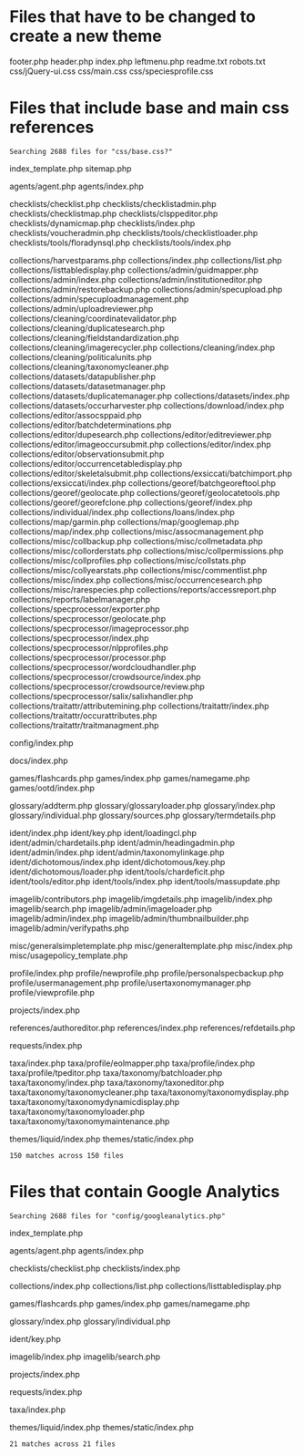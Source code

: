 # Files that have to be changed to create a new theme

footer.php
header.php
index.php
leftmenu.php
readme.txt
robots.txt
css/jQuery-ui.css
css/main.css
css/speciesprofile.css

# Files that include base and main css references

`Searching 2688 files for "css/base.css?"`

index_template.php
sitemap.php

agents/agent.php
agents/index.php

checklists/checklist.php
checklists/checklistadmin.php
checklists/checklistmap.php
checklists/clsppeditor.php
checklists/dynamicmap.php
checklists/index.php
checklists/voucheradmin.php
checklists/tools/checklistloader.php
checklists/tools/floradynsql.php
checklists/tools/index.php

collections/harvestparams.php
collections/index.php
collections/list.php
collections/listtabledisplay.php
collections/admin/guidmapper.php
collections/admin/index.php
collections/admin/institutioneditor.php
collections/admin/restorebackup.php
collections/admin/specupload.php
collections/admin/specuploadmanagement.php
collections/admin/uploadreviewer.php
collections/cleaning/coordinatevalidator.php
collections/cleaning/duplicatesearch.php
collections/cleaning/fieldstandardization.php
collections/cleaning/imagerecycler.php
collections/cleaning/index.php
collections/cleaning/politicalunits.php
collections/cleaning/taxonomycleaner.php
collections/datasets/datapublisher.php
collections/datasets/datasetmanager.php
collections/datasets/duplicatemanager.php
collections/datasets/index.php
collections/datasets/occurharvester.php
collections/download/index.php
collections/editor/assocsppaid.php
collections/editor/batchdeterminations.php
collections/editor/dupesearch.php
collections/editor/editreviewer.php
collections/editor/imageoccursubmit.php
collections/editor/index.php
collections/editor/observationsubmit.php
collections/editor/occurrencetabledisplay.php
collections/editor/skeletalsubmit.php
collections/exsiccati/batchimport.php
collections/exsiccati/index.php
collections/georef/batchgeoreftool.php
collections/georef/geolocate.php
collections/georef/geolocatetools.php
collections/georef/georefclone.php
collections/georef/index.php
collections/individual/index.php
collections/loans/index.php
collections/map/garmin.php
collections/map/googlemap.php
collections/map/index.php
collections/misc/assocmanagement.php
collections/misc/collbackup.php
collections/misc/collmetadata.php
collections/misc/collorderstats.php
collections/misc/collpermissions.php
collections/misc/collprofiles.php
collections/misc/collstats.php
collections/misc/collyearstats.php
collections/misc/commentlist.php
collections/misc/index.php
collections/misc/occurrencesearch.php
collections/misc/rarespecies.php
collections/reports/accessreport.php
collections/reports/labelmanager.php
collections/specprocessor/exporter.php
collections/specprocessor/geolocate.php
collections/specprocessor/imageprocessor.php
collections/specprocessor/index.php
collections/specprocessor/nlpprofiles.php
collections/specprocessor/processor.php
collections/specprocessor/wordcloudhandler.php
collections/specprocessor/crowdsource/index.php
collections/specprocessor/crowdsource/review.php
collections/specprocessor/salix/salixhandler.php
collections/traitattr/attributemining.php
collections/traitattr/index.php
collections/traitattr/occurattributes.php
collections/traitattr/traitmanagment.php

config/index.php

docs/index.php

games/flashcards.php
games/index.php
games/namegame.php
games/ootd/index.php

glossary/addterm.php
glossary/glossaryloader.php
glossary/index.php
glossary/individual.php
glossary/sources.php
glossary/termdetails.php

ident/index.php
ident/key.php
ident/loadingcl.php
ident/admin/chardetails.php
ident/admin/headingadmin.php
ident/admin/index.php
ident/admin/taxonomylinkage.php
ident/dichotomous/index.php
ident/dichotomous/key.php
ident/dichotomous/loader.php
ident/tools/chardeficit.php
ident/tools/editor.php
ident/tools/index.php
ident/tools/massupdate.php

imagelib/contributors.php
imagelib/imgdetails.php
imagelib/index.php
imagelib/search.php
imagelib/admin/imageloader.php
imagelib/admin/index.php
imagelib/admin/thumbnailbuilder.php
imagelib/admin/verifypaths.php

misc/generalsimpletemplate.php
misc/generaltemplate.php
misc/index.php
misc/usagepolicy_template.php

profile/index.php
profile/newprofile.php
profile/personalspecbackup.php
profile/usermanagement.php
profile/usertaxonomymanager.php
profile/viewprofile.php

projects/index.php

references/authoreditor.php
references/index.php
references/refdetails.php

requests/index.php

taxa/index.php
taxa/profile/eolmapper.php
taxa/profile/index.php
taxa/profile/tpeditor.php
taxa/taxonomy/batchloader.php
taxa/taxonomy/index.php
taxa/taxonomy/taxoneditor.php
taxa/taxonomy/taxonomycleaner.php
taxa/taxonomy/taxonomydisplay.php
taxa/taxonomy/taxonomydynamicdisplay.php
taxa/taxonomy/taxonomyloader.php
taxa/taxonomy/taxonomymaintenance.php

themes/liquid/index.php
themes/static/index.php

`150 matches across 150 files`

# Files that contain Google Analytics

`Searching 2688 files for "config/googleanalytics.php"`

index_template.php

agents/agent.php
agents/index.php

checklists/checklist.php
checklists/index.php

collections/index.php
collections/list.php
collections/listtabledisplay.php

games/flashcards.php
games/index.php
games/namegame.php

glossary/index.php
glossary/individual.php

ident/key.php

imagelib/index.php
imagelib/search.php

projects/index.php

requests/index.php

taxa/index.php

themes/liquid/index.php
themes/static/index.php

`21 matches across 21 files`

